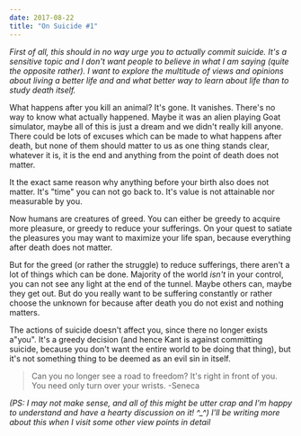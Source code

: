 ```yaml
---
date: 2017-08-22
title: "On Suicide #1"
---
```


*First of all, this should in no way urge you to actually
commit suicide. It's a sensitive topic and I don't want people
to believe in what I am saying (quite the opposite rather).
I want to explore the multitude of views and opinions about
living a better life and and what better way to learn about life than
to study death itself.*

What happens after you kill an animal? It's gone. It vanishes.
There's no way to know what actually happened. Maybe it was
an alien playing Goat simulator, maybe all of this is just a
dream and we didn't really kill anyone. There could be lots
of excuses which can be made to what happens after death, but
none of them should matter to us as one thing stands clear,
whatever it is, it is the end and anything from the point of
death does not matter.

It the exact same reason why anything before your birth also
does not matter. It's "time" you can not go back to. It's
value is not attainable nor measurable by you.

Now humans are creatures of greed. You can either be greedy to
acquire more pleasure, or greedy to reduce your sufferings. On
your quest to satiate the pleasures you may want to maximize
your life span, because everything after death does not
matter.

But for the greed (or rather the struggle) to reduce
sufferings, there aren't a lot of things which can be done.
Majority of the world *isn't* in your control, you can not
see any light at the end of the tunnel. Maybe others can,
maybe they get out. But do you really want to be suffering
constantly or rather choose the unknown for because after
death you do not exist and nothing matters.

The actions of suicide doesn't affect you, since there no
longer exists a"you". It's a greedy decision (and hence Kant
is against committing suicide, because you don't want the
entire world to be doing that thing), but it's not something
thing to be deemed as an evil sin in itself.

> Can you no longer see a road to freedom? It's right in front
> of you. You need only turn over your wrists. -Seneca

*(PS: I may not make sense, and all of this might be utter crap
and I'm happy to understand and have a hearty discussion on it! ^_^)*
*I'll be writing more about this when I visit some other view
points in detail*
